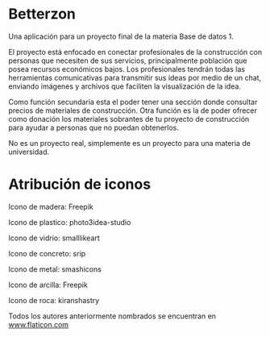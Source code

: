 # Betterzon

Una aplicación para un proyecto final de la materia Base de datos 1.

El proyecto está enfocado en conectar profesionales de la construcción con personas que necesiten de sus servicios, principalmente población que posea recursos económicos bajos. Los profesionales tendrán todas las herramientas comunicativas para transmitir sus ideas por medio de un chat, enviando imágenes y archivos que faciliten la visualización de la idea.

Como función secundaria esta el poder tener una sección donde consultar precios de materiales de construcción. Otra función es la de poder ofrecer como donación los materiales sobrantes de tu proyecto de construcción para ayudar a personas que no puedan obtenerlos.

No es un proyecto real, simplemente es un proyecto para una materia de universidad.

# Atribución de iconos

Icono de madera: Freepik

Icono de plastico: photo3idea-studio

Icono de vidrio: smalllikeart

Icono de concreto: srip

Icono de metal: smashicons

Icono de arcilla: Freepik

Icono de roca: kiranshastry

Todos los autores anteriormente nombrados se encuentran en www.flaticon.com
